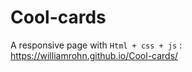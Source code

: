 # Cool-cards


A responsive page with  ``` Html + css + js ``` : https://williamrohn.github.io/Cool-cards/



